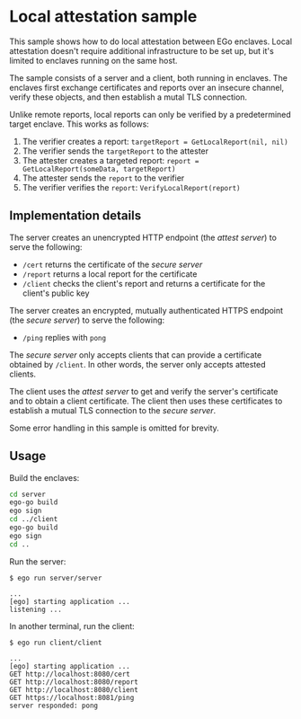 # Local attestation sample

This sample shows how to do local attestation between EGo enclaves.
Local attestation doesn't require additional infrastructure to be set up, but it's limited to enclaves running on the same host.

The sample consists of a server and a client, both running in enclaves.
The enclaves first exchange certificates and reports over an insecure channel, verify these objects, and then establish a mutal TLS connection.

Unlike remote reports, local reports can only be verified by a predetermined target enclave.
This works as follows:

1. The verifier creates a report: `targetReport = GetLocalReport(nil, nil)`
2. The verifier sends the `targetReport` to the attester
3. The attester creates a targeted report: `report = GetLocalReport(someData, targetReport)`
4. The attester sends the `report` to the verifier
5. The verifier verifies the `report`: `VerifyLocalReport(report)`

## Implementation details

The server creates an unencrypted HTTP endpoint (the *attest server*) to serve the following:

* `/cert` returns the certificate of the *secure server*
* `/report` returns a local report for the certificate
* `/client` checks the client's report and returns a certificate for the client's public key

The server creates an encrypted, mutually authenticated HTTPS endpoint (the *secure server*) to serve the following:

* `/ping` replies with `pong`

The *secure server* only accepts clients that can provide a certificate obtained by `/client`.
In other words, the server only accepts attested clients.

The client uses the *attest server* to get and verify the server's certificate and to obtain a client certificate.
The client then uses these certificates to establish a mutual TLS connection to the *secure server*.

Some error handling in this sample is omitted for brevity.

## Usage

Build the enclaves:

```sh
cd server
ego-go build
ego sign
cd ../client
ego-go build
ego sign
cd ..
```

Run the server:

```
$ ego run server/server

...
[ego] starting application ...
listening ...
```

In another terminal, run the client:

```
$ ego run client/client

...
[ego] starting application ...
GET http://localhost:8080/cert
GET http://localhost:8080/report
GET http://localhost:8080/client
GET https://localhost:8081/ping
server responded: pong
```

